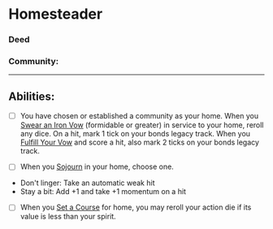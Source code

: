 # Homesteader
### Deed
### Community:
<hr>


## Abilities:
- [ ] You have chosen or established a community as your home. When you [Swear an Iron Vow](Swear_an_Iron_Vow.md) (formidable or greater) in service to your home, reroll any dice. On a hit, mark 1 tick on your bonds legacy track. When you [Fulfill Your Vow](Fulfill_Your_Vow.md) and score a hit, also mark 2 ticks on your bonds legacy track.

- [ ] When you [Sojourn](Sojourn.md) in your home, choose one.

 * Don't linger: Take an automatic weak hit
 * Stay a bit: Add +1 and take +1 momentum on a hit

- [ ] When you [Set a Course](Set_a_Course.md) for home, you may reroll your action die if its value is less than your spirit.

